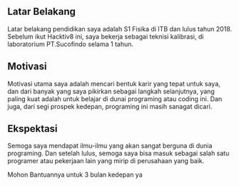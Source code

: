 [//]: # (Ceritakan sedikit tentang latar belakangmu seperti pendidikan terakhir atau pekerjaan sebelumnya)
## Latar Belakang
Latar belakang pendidikan saya adalah S1 Fisika di ITB dan lulus tahun 2018. Sebelum ikut Hacktiv8 ini, saya bekerja sebagai teknisi kalibrasi, di laboratorium PT.Sucofindo selama 1 tahun.

[//]: # (Motivasi apa yang mendorongmu untuk ikut program coding bootcamp di Hacktiv8?)
 ## Motivasi
Motivasi utama saya adalah mencari bentuk karir yang tepat untuk saya, dan dari banyak yang saya pikirkan sebagai langkah selanjutnya, yang paling kuat adalah untuk belajar di dunai programing atau coding ini. Dan juga, dari segi prospek kedepan, programing ini masih sanagat dicari.

[//]: # (Beri tahu kami, apa yang ingin kamu dapatkan di Hacktiv8 dan apa yang ingin kamu capai setelah lulus dari sini?)
 ## Ekspektasi
Semoga saya mendapat ilmu-ilmu yang akan sangat berguna di dunia programing. Dan setelah lulus, semoga saya bisa masuk sebagai salah satu programer atau pekerjaan lain yang mirip di perusahaan yang baik.

[//]: # (Apakah ada hal lain yang ingin disampaikan? Bila ada, kamu bebas untuk menuliskannya)
Mohon Bantuannya untuk 3 bulan kedepan ya